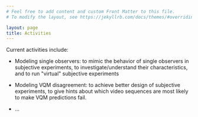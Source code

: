 ```yaml
---
# Feel free to add content and custom Front Matter to this file.
# To modify the layout, see https://jekyllrb.com/docs/themes/#overriding-theme-defaults

layout: page
title: Activities
---
```


Current activities include:

* Modeling single observers: to mimic the behavior of single observers in subjective experiments, to investigate/understand their characteristics, and to run "virtual" subjective experiments

* Modeling VQM disagreement: to achieve better design of subjective experiments, to give hints about which video sequences are most likely to make VQM predictions fail.

* ...

